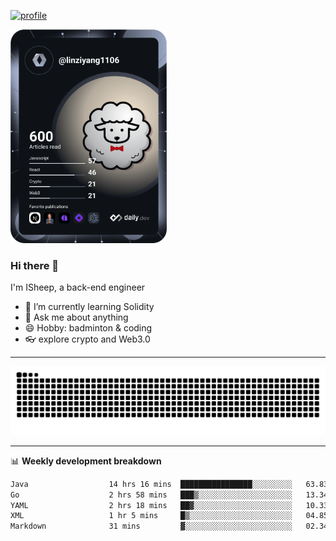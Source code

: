 [![profile](https://user-images.githubusercontent.com/54968314/208005045-e4b42f3b-833d-4242-bfcc-e764865553a2.svg)](https://www.calligrapher.ai/)

<a href="https://app.daily.dev/linziyang1106"><img src="/devcard.png" width="250" alt="ISheep's Dev Card"/></a>

### Hi there 🐏

I'm ISheep, a back-end engineer

- 🔭 I’m currently learning Solidity
- 💬 Ask me about anything
- 😄 Hobby: badminton & coding
- 👓 explore crypto and Web3.0

-------

![](https://raw.githubusercontent.com/ISheepp/ISheepp/output/github-contribution-grid-snake.svg)

-------

📊 **Weekly development breakdown**
<!--START_SECTION:waka-->

```txt
Java                  14 hrs 16 mins  ████████████████░░░░░░░░░   63.83 %
Go                    2 hrs 58 mins   ███▒░░░░░░░░░░░░░░░░░░░░░   13.34 %
YAML                  2 hrs 18 mins   ██▓░░░░░░░░░░░░░░░░░░░░░░   10.33 %
XML                   1 hr 5 mins     █▒░░░░░░░░░░░░░░░░░░░░░░░   04.85 %
Markdown              31 mins         ▓░░░░░░░░░░░░░░░░░░░░░░░░   02.34 %
```

<!--END_SECTION:waka-->
